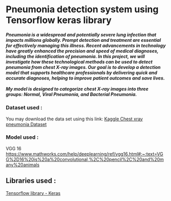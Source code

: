 # Pneumonia detection system using Tensorflow keras library

<h5>Pneumonia is a widespread and potentially severe lung infection that impacts millions globally. Prompt detection and treatment are essential for effectively managing this illness. Recent advancements in technology have greatly enhanced the precision and speed of medical diagnoses, including the identification of pneumonia. In this project, we will investigate how these technological methods can be used to detect pneumonia from chest X-ray images. Our goal is to develop a detection model that supports healthcare professionals by delivering quick and accurate diagnoses, helping to improve patient outcomes and save lives.<br><br>My model is designed to categorize chest X-ray images into three groups: Normal, Viral Pneumonia, and Bacterial Pneumonia.</h5>

### Dataset used :
You may download the data set using this link: <a href = "https://www.kaggle.com/datasets/paultimothymooney/chest-xray-pneumonia">Kaggle Chest xray pneumonia Dataset</a>

### Model used :
VGG 16 https://www.mathworks.com/help/deeplearning/ref/vgg16.html#:~:text=VGG%2D16%20is%20a%20convolutional,%2C%20pencil%2C%20and%20many%20animals


## Libraries used : 
<a href = "https://www.tensorflow.org/guide/keras/train_and_evaluate"> Tensorflow library - Keras </a>